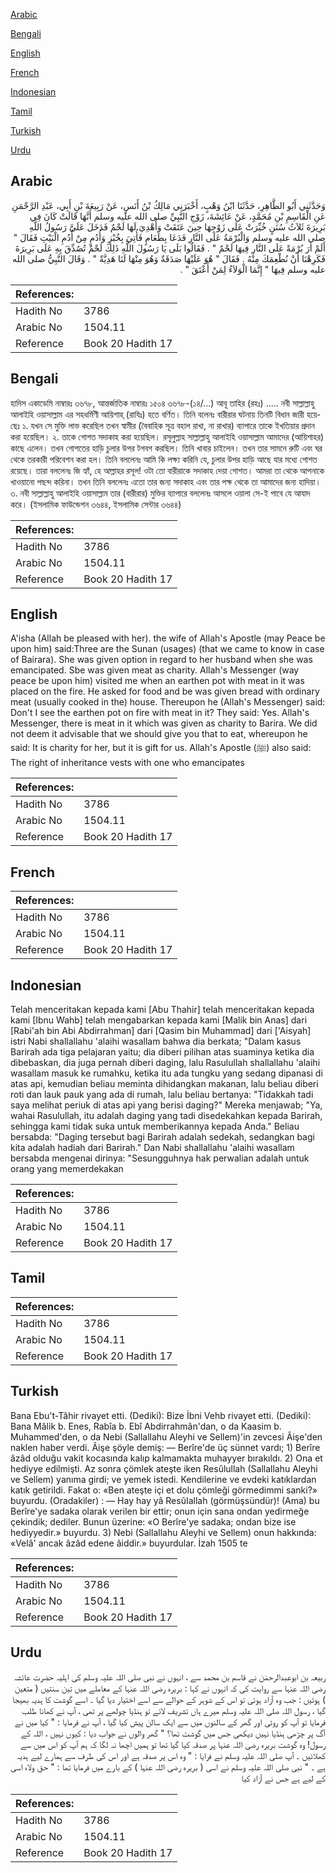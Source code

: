 [Arabic](#arabic)

[Bengali](#bengali)

[English](#english)

[French](#french)

[Indonesian](#indonesian)

[Tamil](#tamil)

[Turkish](#turkish)

[Urdu](#urdu)

## Arabic


<div dir="rtl" lang="ar" style={{fontSize:'larger',backgroundColor:'#f8f9fa',padding:20}}>
وَحَدَّثَنِي أَبُو الطَّاهِرِ، حَدَّثَنَا ابْنُ وَهْبٍ، أَخْبَرَنِي مَالِكُ بْنُ أَنَسٍ، عَنْ رَبِيعَةَ بْنِ أَبِي، عَبْدِ الرَّحْمَنِ عَنِ الْقَاسِمِ بْنِ مُحَمَّدٍ، عَنْ عَائِشَةَ، زَوْجِ النَّبِيِّ صلى الله عليه وسلم أَنَّهَا قَالَتْ كَانَ فِي بَرِيرَةَ ثَلاَثُ سُنَنٍ خُيِّرَتْ عَلَى زَوْجِهَا حِينَ عَتَقَتْ وَأُهْدِيَ لَهَا لَحْمٌ فَدَخَلَ عَلَىَّ رَسُولُ اللَّهِ صلى الله عليه وسلم وَالْبُرْمَةُ عَلَى النَّارِ فَدَعَا بِطَعَامٍ فَأُتِيَ بِخُبْزٍ وَأُدُمٍ مِنْ أُدُمِ الْبَيْتِ فَقَالَ ‏"‏ أَلَمْ أَرَ بُرْمَةً عَلَى النَّارِ فِيهَا لَحْمٌ ‏"‏ ‏.‏ فَقَالُوا بَلَى يَا رَسُولَ اللَّهِ ذَلِكَ لَحْمٌ تُصُدِّقَ بِهِ عَلَى بَرِيرَةَ فَكَرِهْنَا أَنْ نُطْعِمَكَ مِنْهُ ‏.‏ فَقَالَ ‏"‏ هُوَ عَلَيْهَا صَدَقَةٌ وَهُوَ مِنْهَا لَنَا هَدِيَّةٌ ‏"‏ ‏.‏ وَقَالَ النَّبِيُّ صلى الله عليه وسلم فِيهَا ‏"‏ إِنَّمَا الْوَلاَءُ لِمَنْ أَعْتَقَ ‏"‏ ‏.‏
</div>
<div style={{backgroundColor:'#f8f9fa',padding:20, marginBottom: 10}}><table> <thead> <tr> <th>References:</th> <th></th> </tr> </thead> <tbody><tr><td>Hadith No</td><td>3786</td></tr><tr><td>Arabic No</td><td>1504.11</td></tr><tr><td>Reference</td><td>Book 20 Hadith 17</td></tr></tbody></table></div>

## Bengali


<div dir="ltr" lang="bn" style={{fontSize:'larger',backgroundColor:'#f8f9fa',padding:20}}>
হাদিস একাডেমি নাম্বারঃ ৩৬৭৮, আন্তর্জাতিক নাম্বারঃ ১৫০৪ ৩৬৭৮-(১৪/...) আবূ তাহির (রহঃ) ..... নবী সাল্লাল্লাহু আলাইহি ওয়াসাল্লাম এর সহধর্মিণী আয়িশাহ্ (রাযিঃ) হতে বর্ণিত। তিনি বলেনঃ বারীরার ঘটনায় তিনটি বিধান জারী হয়েছেঃ ১. যখন সে মুক্তি লাভ করেছিল তখন স্বামীর (বৈবাহিক সূত্র বহাল রাখা, না রাখার) ব্যাপারে তাকে ইখতিয়ার প্রদান করা হয়েছিল। ২. তাকে গোশত সদাকাহ করা হয়েছিল। রসূলুল্লাহ সাল্লাল্লাহু আলাইহি ওয়াসাল্লাম আমাদের (আয়িশাহর) কাছে এলেন। তখন গোশতের হাড়ি চুলার উপর টগবগ করছিল। তিনি খাবার চাইলেন। তখন তার সামনে রুটি এবং ঘর থেকে তরকারী পরিবেশন করা হল। তিনি বললেনঃ আমি কি লক্ষ্য করিনি যে, চুলার উপর হাড়ি আছে যার মধ্যে গোশত রয়েছে। তারা বললেনঃ জি হ্যাঁ, হে আল্লাহর রসূল! ওটা তো বারীরাকে সদাকাহ দেয়া গোশত। আমরা তা থেকে আপনাকে খাওয়ানো পছন্দ করিনা। তখন তিনি বললেনঃ এতো তার জন্য সদাকাহ এবং তার পক্ষ থেকে তা আমাদের জন্য হাদিয়া। ৩. নবী সাল্লাল্লাহু আলাইহি ওয়াসাল্লাম তার (বারীরার) মুক্তির ব্যাপারে বললেনঃ আসলে ওয়ালা সে-ই পাবে যে আযাদ করে। (ইসলামিক ফাউন্ডেশন ৩৬৪৪, ইসলামিক সেন্টার ৩৬৪৪)
</div>
<div style={{backgroundColor:'#f8f9fa',padding:20, marginBottom: 10}}><table> <thead> <tr> <th>References:</th> <th></th> </tr> </thead> <tbody><tr><td>Hadith No</td><td>3786</td></tr><tr><td>Arabic No</td><td>1504.11</td></tr><tr><td>Reference</td><td>Book 20 Hadith 17</td></tr></tbody></table></div>

## English


<div dir="ltr" lang="en" style={{fontSize:'larger',backgroundColor:'#f8f9fa',padding:20}}>
A'isha (Allah be pleased with her). the wife of Allah's Apostle (may Peace be upon him) said:Three are the Sunan (usages) (that we came to know in case of Bairara). She was given option in regard to her husband when she was emancipated. Sbe was given meat as charity. Allah's Messenger (way peace be upon him) visited me when an earthen pot with meat in it was placed on the fire. He asked for food and be was given bread with ordinary meat (usually cooked in the) house. Thereupon he (Allah's Messenger) said: Don't I see the earthen pot on fire with meat in it? They said: Yes. Allah's Messenger, there is meat in it which was given as charity to Barira. We did not deem it advisable that we should give you that to eat, whereupon he said: It is charity for her, but it is gift for us. Allah's Apostle (ﷺ) also said: The right of inheritance vests with one who emancipates
</div>
<div style={{backgroundColor:'#f8f9fa',padding:20, marginBottom: 10}}><table> <thead> <tr> <th>References:</th> <th></th> </tr> </thead> <tbody><tr><td>Hadith No</td><td>3786</td></tr><tr><td>Arabic No</td><td>1504.11</td></tr><tr><td>Reference</td><td>Book 20 Hadith 17</td></tr></tbody></table></div>

## French


<div dir="ltr" lang="fr" style={{fontSize:'larger',backgroundColor:'#f8f9fa',padding:20}}>

</div>
<div style={{backgroundColor:'#f8f9fa',padding:20, marginBottom: 10}}><table> <thead> <tr> <th>References:</th> <th></th> </tr> </thead> <tbody><tr><td>Hadith No</td><td>3786</td></tr><tr><td>Arabic No</td><td>1504.11</td></tr><tr><td>Reference</td><td>Book 20 Hadith 17</td></tr></tbody></table></div>

## Indonesian


<div dir="ltr" lang="id" style={{fontSize:'larger',backgroundColor:'#f8f9fa',padding:20}}>
Telah menceritakan kepada kami [Abu Thahir] telah menceritakan kepada kami [Ibnu Wahb] telah mengabarkan kepada kami [Malik bin Anas] dari [Rabi'ah bin Abi Abdirrahman] dari [Qasim bin Muhammad] dari ['Aisyah] istri Nabi shallallahu 'alaihi wasallam bahwa dia berkata; "Dalam kasus Barirah ada tiga pelajaran yaitu; dia diberi pilihan atas suaminya ketika dia dibebaskan, dia juga pernah diberi daging, lalu Rasulullah shallallahu 'alaihi wasallam masuk ke rumahku, ketika itu ada tungku yang sedang dipanasi di atas api, kemudian beliau meminta dihidangkan makanan, lalu beliau diberi roti dan lauk pauk yang ada di rumah, lalu beliau bertanya: "Tidakkah tadi saya melihat periuk di atas api yang berisi daging?" Mereka menjawab; "Ya, wahai Rasulullah, itu adalah daging yang tadi disedekahkan kepada Barirah, sehingga kami tidak suka untuk memberikannya kepada Anda." Beliau bersabda: "Daging tersebut bagi Barirah adalah sedekah, sedangkan bagi kita adalah hadiah dari Barirah." Dan Nabi shallallahu 'alaihi wasallam bersabda mengenai dirinya: "Sesungguhnya hak perwalian adalah untuk orang yang memerdekakan
</div>
<div style={{backgroundColor:'#f8f9fa',padding:20, marginBottom: 10}}><table> <thead> <tr> <th>References:</th> <th></th> </tr> </thead> <tbody><tr><td>Hadith No</td><td>3786</td></tr><tr><td>Arabic No</td><td>1504.11</td></tr><tr><td>Reference</td><td>Book 20 Hadith 17</td></tr></tbody></table></div>

## Tamil


<div dir="ltr" lang="ta" style={{fontSize:'larger',backgroundColor:'#f8f9fa',padding:20}}>

</div>
<div style={{backgroundColor:'#f8f9fa',padding:20, marginBottom: 10}}><table> <thead> <tr> <th>References:</th> <th></th> </tr> </thead> <tbody><tr><td>Hadith No</td><td>3786</td></tr><tr><td>Arabic No</td><td>1504.11</td></tr><tr><td>Reference</td><td>Book 20 Hadith 17</td></tr></tbody></table></div>

## Turkish


<div dir="ltr" lang="tr" style={{fontSize:'larger',backgroundColor:'#f8f9fa',padding:20}}>
Bana Ebu't-Tâhir rivayet etti. (Dediki): Bize İbni Vehb rivayet etti. (Dediki): Bana Mâlik b. Enes, Rabîa b. Ebî Abdirrahmân'dan, o da Kaasim b. Muhammed'den, o da Nebi (Sallallahu Aleyhi ve Sellem)'in zevcesi Âişe'den naklen haber verdi. Âişe şöyle demiş: — Berîre'de üç sünnet vardı; 1) Berîre âzâd olduğu vakit kocasında kalıp kalmamakta muhayyer bırakıldı. 2) Ona et hediyye edilmişti. Az sonra çömlek ateşte iken Resûlullah (Sallallahu Aleyhi ve Sellem) yanıma girdi; ve yemek istedi. Kendilerine ve evdeki katıklardan katık getirildi. Fakat o: «Ben ateşte içi et dolu çömleği görmedimmi sanki?» buyurdu. (Oradakiler) : — Hay hay yâ ResûIallah (görmüşsündür)! (Ama) bu Berîre'ye sadaka olarak verilen bir ettir; onun için sana ondan yedirmeğe çekindik; dediler. Bunun üzerine: «O Berîre'ye sadaka; ondan bize ise hediyyedir.» buyurdu. 3) Nebi (Sallallahu Aleyhi ve Sellem) onun hakkında: «Velâ' ancak âzâd edene âiddir.» buyurdular. İzah 1505 te
</div>
<div style={{backgroundColor:'#f8f9fa',padding:20, marginBottom: 10}}><table> <thead> <tr> <th>References:</th> <th></th> </tr> </thead> <tbody><tr><td>Hadith No</td><td>3786</td></tr><tr><td>Arabic No</td><td>1504.11</td></tr><tr><td>Reference</td><td>Book 20 Hadith 17</td></tr></tbody></table></div>

## Urdu


<div dir="rtl" lang="ur" style={{fontSize:'larger',backgroundColor:'#f8f9fa',padding:20}}>
ربیعہ بن ابوعبدالرحمٰن نے قاسم بن محمد سے ، انہوں نے نبی صلی اللہ علیہ وسلم کی اہلیہ حضرت عائشہ رضی اللہ عنہا سے روایت کی کہ انہوں نے کہا : بریرہ رضی اللہ عنہا کے معاملے میں تین سنتیں ( متعین ) ہوئیں : جب وہ آزاد ہوئی تو اس کے شوہر کے حوالے سے اسے اختیار دیا گیا ۔ اسے گوشت کا ہدیہ بھیجا گیا ، رسول اللہ صلی اللہ علیہ وسلم میرے ہاں تشریف لائے تو ہنڈیا چولھے پر تھی ، آپ نے کھانا طلب فرمایا تو آپ کو روٹی اور گھر کے سالنوں میں سے ایک سالن پیش کیا گیا ، آپ نے فرمایا : " کیا میں نے آگ پر چڑھی ہنڈیا نہیں دیکھی جس میں گوشت تھا؟ " گھر والوں نے جواب دیا : کیوں نہیں ، اللہ کے رسول! وہ گوشت بریرہ رضی اللہ عنہا پر صدقہ کیا گیا تھا تو ہمیں اچھا نہ لگا کہ ہم آپ کو اس میں سے کھلائیں ۔ آپ صلی اللہ علیہ وسلم نے فرایا : " وہ اس پر صدقہ ہے اور اس کی طرف سے ہمارے لیے ہدیہ ہے ۔ " نبی صلی اللہ علیہ وسلم نے اسی ( بریرہ رضی اللہ عنہا ) کے بارے میں فرمایا تھا : " حقِ ولاء اسی کے لیے ہے جس نے آزاد کیا
</div>
<div style={{backgroundColor:'#f8f9fa',padding:20, marginBottom: 10}}><table> <thead> <tr> <th>References:</th> <th></th> </tr> </thead> <tbody><tr><td>Hadith No</td><td>3786</td></tr><tr><td>Arabic No</td><td>1504.11</td></tr><tr><td>Reference</td><td>Book 20 Hadith 17</td></tr></tbody></table></div>